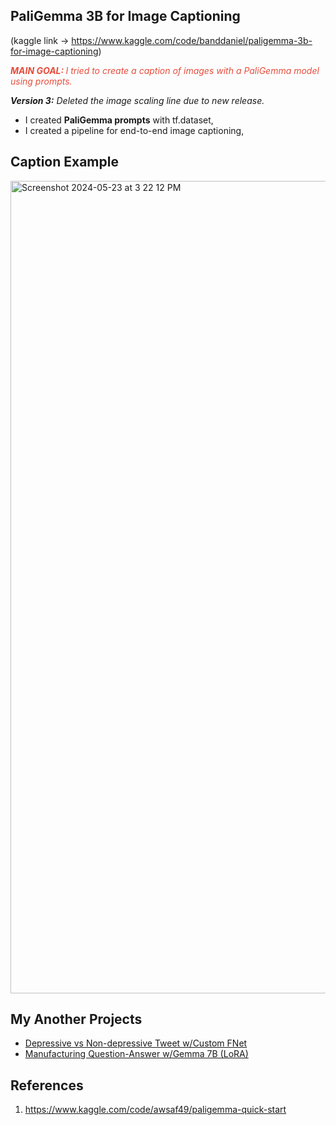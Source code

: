 ## PaliGemma 3B for Image Captioning

(kaggle link -> https://www.kaggle.com/code/banddaniel/paligemma-3b-for-image-captioning)


<i><span style="color:#e74c3c;"><b>MAIN GOAL: </b>  I tried to create a caption of images with a PaliGemma model using prompts.  </span></i>

<i><span style="color:#00000;"><b>Version 3:</b> Deleted the image scaling line due to new release.</span></i>


* I created <b>PaliGemma prompts</b> with tf.dataset,
* I created a pipeline for end-to-end image captioning,

## Caption Example
<img width="1300" alt="Screenshot 2024-05-23 at 3 22 12 PM" src="https://github.com/john-fante/my-deep-learning-projects/assets/50263592/566b713f-68f0-440d-9d3a-4e4aeb1c8274">



## My Another Projects
* [Depressive vs Non-depressive Tweet w/Custom FNet](https://www.kaggle.com/code/banddaniel/depressive-vs-non-depressive-tweet-w-custom-fnet)
* [Manufacturing Question-Answer w/Gemma 7B (LoRA)](https://www.kaggle.com/code/banddaniel/manufacturing-question-answer-w-gemma-7b-lora)


## References
1. https://www.kaggle.com/code/awsaf49/paligemma-quick-start
